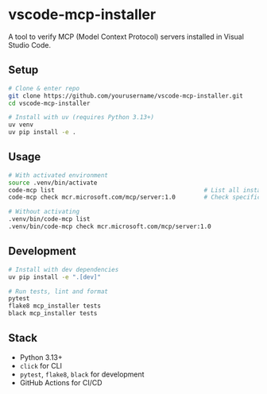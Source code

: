 # vscode-mcp-installer

A tool to verify MCP (Model Context Protocol) servers installed in Visual Studio Code.

## Setup

```zsh
# Clone & enter repo
git clone https://github.com/yourusername/vscode-mcp-installer.git
cd vscode-mcp-installer

# Install with uv (requires Python 3.13+)
uv venv
uv pip install -e .
```

## Usage

```zsh
# With activated environment
source .venv/bin/activate
code-mcp list                                          # List all installed MCP servers
code-mcp check mcr.microsoft.com/mcp/server:1.0        # Check specific server(s)

# Without activating
.venv/bin/code-mcp list
.venv/bin/code-mcp check mcr.microsoft.com/mcp/server:1.0
```

## Development

```zsh
# Install with dev dependencies
uv pip install -e ".[dev]"

# Run tests, lint and format
pytest
flake8 mcp_installer tests
black mcp_installer tests
```

## Stack
- Python 3.13+
- `click` for CLI
- `pytest`, `flake8`, `black` for development
- GitHub Actions for CI/CD
